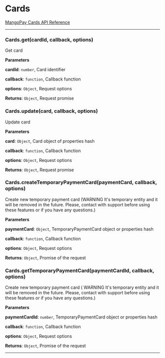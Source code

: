 # Cards

[MangoPay Cards API Reference](https://docs.mangopay.com/api-references/card/)



* * *

### Cards.get(cardId, callback, options) 

Get card

**Parameters**

**cardId**: `number`, Card identifier

**callback**: `function`, Callback function

**options**: `Object`, Request options

**Returns**: `Object`, Request promise


### Cards.update(card, callback, options) 

Update card

**Parameters**

**card**: `Object`, Card object of properties hash

**callback**: `function`, Callback function

**options**: `Object`, Request options

**Returns**: `Object`, Request promise


### Cards.createTemporaryPaymentCard(paymentCard, callback, options) 

Create new temporary payment card (WARNING It's temporary entity and it will be removed in the future. Please, contact with support before using these features or if you have any questions.)

**Parameters**

**paymentCard**: `Object`, TemporaryPaymentCard object or properties hash

**callback**: `function`, Callback function

**options**: `Object`, Request options

**Returns**: `Object`, Promise of the request


### Cards.getTemporaryPaymentCard(paymentCardId, callback, options) 

Create new temporary payment card ( WARNING It's temporary entity and it will be removed in the future. Please, contact with support before using these features or if you have any questions.)

**Parameters**

**paymentCardId**: `number`, TemporaryPaymentCard object or properties hash

**callback**: `function`, Callback function

**options**: `Object`, Request options

**Returns**: `Object`, Promise of the request



* * *










